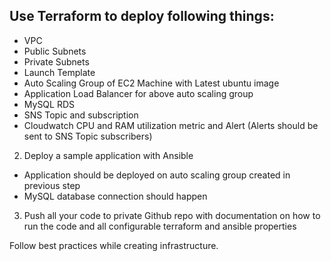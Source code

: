  ## Use Terraform to deploy following things:
- VPC
- Public Subnets
- Private Subnets
- Launch Template
- Auto Scaling Group of EC2 Machine with Latest ubuntu image
- Application Load Balancer for above auto scaling group
- MySQL RDS
- SNS Topic and subscription
- Cloudwatch CPU and RAM utilization metric and Alert (Alerts should be sent to SNS Topic subscribers)

2. Deploy a sample application with Ansible
- Application should be deployed on auto scaling group created in previous step
- MySQL database connection should happen

3. Push all your code to private Github repo with documentation on how to run the code and all configurable terraform and ansible properties

Follow best practices while creating infrastructure.
